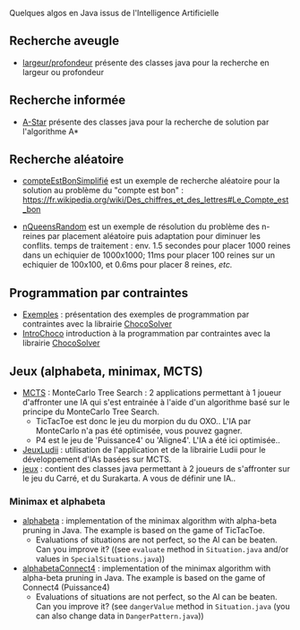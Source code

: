 Quelques algos en Java issus de l'Intelligence Artificielle

## Recherche aveugle

- [largeur/profondeur](./deepAndWideSearch/src) présente des classes java pour la recherche en largeur ou profondeur

## Recherche informée
- [A-Star](./astar/src) présente des classes java pour la recherche de solution par l'algorithme A*


## Recherche aléatoire 

- [compteEstBonSimplifié](./compteEstBonSimplifie/src) est un exemple de recherche aléatoire pour la solution au problème du "compte est bon" : https://fr.wikipedia.org/wiki/Des_chiffres_et_des_lettres#Le_Compte_est_bon

- [nQueensRandom](./nQueensRandom/src/centralised) est un exemple de résolution du problème des n-reines par placement aléatoire puis adaptation pour diminuer les conflits. temps de traitement : env. 1.5 secondes pour placer 1000 reines dans un echiquier de 1000x1000; 11ms pour placer 100 reines sur un echiquier de 100x100, et 0.6ms pour placer 8 reines, *etc.*

## Programmation par contraintes
- [Exemples](./progParContraintes/readme.md) : présentation des exemples de programmation par contraintes avec la librairie [ChocoSolver](https://choco-solver.org/)
- [IntroChoco](./progParContraintes/readmeChocoSolver.md) introduction à la programmation par contraintes avec la librairie [ChocoSolver](https://choco-solver.org/)


## Jeux (alphabeta, minimax, MCTS)

- [MCTS](./MCTS) : MonteCarlo Tree Search : 2 applications permettant à 1 joueur d'affronter une IA qui s'est entrainée à l'aide d'un algorithme basé sur le principe du MonteCarlo Tree Search.
  - TicTacToe est donc le jeu du morpion du du OXO.. L'IA par MonteCarlo n'a pas été optimisée, vous pouvez gagner.
  - P4 est le jeu de 'Puissance4' ou 'Aligne4'. L'IA a été ici optimisée..
- [JeuxLudii](./JeuxLudii) : utilisation de l'application et de la librairie Ludii pour le développement d'IAs basées sur MCTS. 
- [jeux](https://github.com/EmmanuelADAM/IntelligenceArtificielleJava/tree/master/jeux) : contient des classes java permettant à 2 joueurs de s'affronter sur le jeu du Carré, et du Surakarta. A vous de définir une IA..
### Minimax et alphabeta
- [alphabeta](./alphabetaTicTacToe/src) : implementation of the minimax algorithm with alpha-beta pruning in Java. The example is based on the game of TicTacToe.
  - Evaluations of situations are not perfect, so the AI can be beaten. Can you improve it? ((see ``evaluate`` method in ``Situation.java`` and/or values in ``SpecialSituations.java``))
- [alphabetaConnect4](./alphabetaConnect4/src) : implementation of the minimax algorithm with alpha-beta pruning in Java. The example is based on the game of Connect4 (Puissance4)
  - Evaluations of situations are not perfect, so the AI can be beaten. Can you improve it? (see ``dangerValue`` method in ``Situation.java`` (you can also change data in ``DangerPattern.java``))
